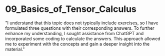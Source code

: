 # 09_Basics_of_Tensor_Calculus
"I understand that this topic does not typically include exercises, so I have formulated three questions with their corresponding answers. To further enhance my understanding, I sought assistance from ChatGPT and incorporated some coding to calculate the answers. This approach allowed me to experiment with the concepts and gain a deeper insight into the material."

